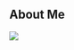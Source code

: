 ## About Me
![](https://github-readme-stats.vercel.app/api/top-langs?username=umi-no-yamaneko&show_icons=true&locale=en&layout=compact)
